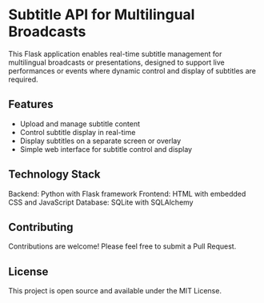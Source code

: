 # Subtitle API for Multilingual Broadcasts

This Flask application enables real-time subtitle management for multilingual broadcasts or presentations, designed to support live performances or events where dynamic control and display of subtitles are required.

## Features

- Upload and manage subtitle content
- Control subtitle display in real-time
- Display subtitles on a separate screen or overlay
- Simple web interface for subtitle control and display

## Technology Stack

Backend: Python with Flask framework
Frontend: HTML with embedded CSS and JavaScript
Database: SQLite with SQLAlchemy


## Contributing
Contributions are welcome! Please feel free to submit a Pull Request.

## License
This project is open source and available under the MIT License.
